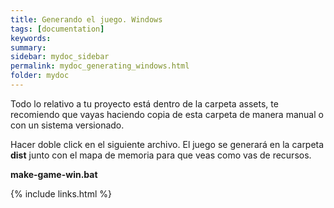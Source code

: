 ```yaml
---
title: Generando el juego. Windows
tags: [documentation]
keywords:
summary: 
sidebar: mydoc_sidebar
permalink: mydoc_generating_windows.html
folder: mydoc
---
```


Todo lo relativo a tu proyecto está dentro de la carpeta assets, te recomiendo que vayas haciendo copia de esta carpeta de manera manual o con un sistema versionado.

Hacer doble click en el siguiente archivo. El juego se generará en la carpeta **dist** junto con el mapa de memoria para que veas como vas de recursos.

**make-game-win.bat**

{% include links.html %}

